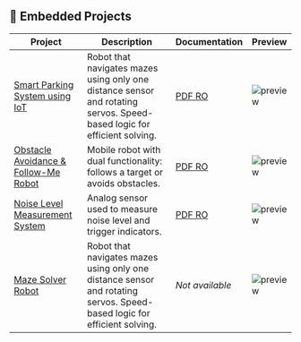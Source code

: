 ## 🤖 Embedded Projects

| Project | Description | Documentation | Preview |
|--------|-------------|---------------|---------|
| [Smart Parking System using IoT](https://github.com/iustin999/embedded-systems/maze-solver) | Robot that navigates mazes using only one distance sensor and rotating servos. Speed-based logic for efficient solving. | [PDF RO](link_pdf_ro) | ![preview](link_către_imagine) |
| [Obstacle Avoidance & Follow-Me Robot](https://github.com/iustin999/embedded-systems/obstacle-follow-robot) | Mobile robot with dual functionality: follows a target or avoids obstacles. | [PDF RO](link_pdf_ro) | ![preview](link_imagine) |
| [Noise Level Measurement System](https://github.com/iustin999/embedded-systems/noise-measurement) | Analog sensor used to measure noise level and trigger indicators. | [PDF RO](link_pdf_ro) | ![preview](link_imagine) |
| [Maze Solver Robot](https://github.com/Iustin999/embedded-systems/tree/main/Maze-solver%20Robot) | Robot that navigates mazes using only one distance sensor and rotating servos. Speed-based logic for efficient solving. | _Not available_ | ![preview](link_către_imagine) |

